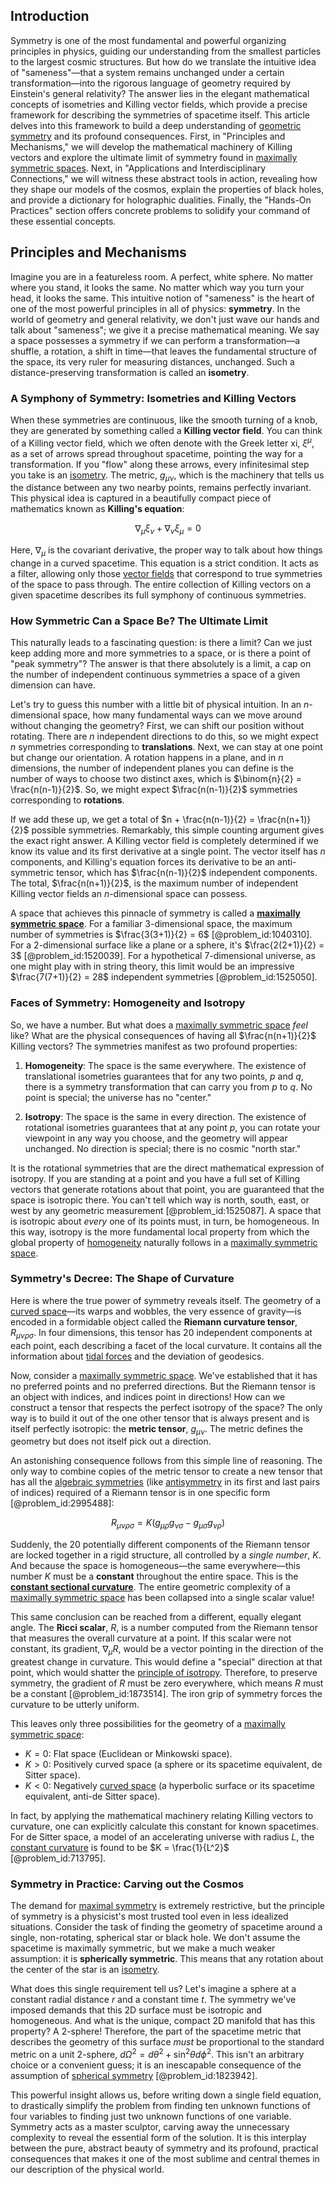 ## Introduction
Symmetry is one of the most fundamental and powerful organizing principles in physics, guiding our understanding from the smallest particles to the largest cosmic structures. But how do we translate the intuitive idea of "sameness"—that a system remains unchanged under a certain transformation—into the rigorous language of geometry required by Einstein's general relativity? The answer lies in the elegant mathematical concepts of isometries and Killing vector fields, which provide a precise framework for describing the symmetries of spacetime itself. This article delves into this framework to build a deep understanding of [geometric symmetry](@article_id:188565) and its profound consequences. First, in "Principles and Mechanisms," we will develop the mathematical machinery of Killing vectors and explore the ultimate limit of symmetry found in [maximally symmetric spaces](@article_id:159983). Next, in "Applications and Interdisciplinary Connections," we will witness these abstract tools in action, revealing how they shape our models of the cosmos, explain the properties of black holes, and provide a dictionary for holographic dualities. Finally, the "Hands-On Practices" section offers concrete problems to solidify your command of these essential concepts.

## Principles and Mechanisms

Imagine you are in a featureless room. A perfect, white sphere. No matter where you stand, it looks the same. No matter which way you turn your head, it looks the same. This intuitive notion of "sameness" is the heart of one of the most powerful principles in all of physics: **symmetry**. In the world of geometry and general relativity, we don't just wave our hands and talk about "sameness"; we give it a precise mathematical meaning. We say a space possesses a symmetry if we can perform a transformation—a shuffle, a rotation, a shift in time—that leaves the fundamental structure of the space, its very ruler for measuring distances, unchanged. Such a distance-preserving transformation is called an **isometry**.

### A Symphony of Symmetry: Isometries and Killing Vectors

When these symmetries are continuous, like the smooth turning of a knob, they are generated by something called a **Killing vector field**. You can think of a Killing vector field, which we often denote with the Greek letter xi, $\xi^\mu$, as a set of arrows spread throughout spacetime, pointing the way for a transformation. If you "flow" along these arrows, every infinitesimal step you take is an [isometry](@article_id:150387). The metric, $g_{\mu\nu}$, which is the machinery that tells us the distance between any two nearby points, remains perfectly invariant. This physical idea is captured in a beautifully compact piece of mathematics known as **Killing's equation**:

$$ \nabla_\mu \xi_\nu + \nabla_\nu \xi_\mu = 0 $$

Here, $\nabla_\mu$ is the covariant derivative, the proper way to talk about how things change in a curved spacetime. This equation is a strict condition. It acts as a filter, allowing only those [vector fields](@article_id:160890) that correspond to true symmetries of the space to pass through. The entire collection of Killing vectors on a given spacetime describes its full symphony of continuous symmetries.

### How Symmetric Can a Space Be? The Ultimate Limit

This naturally leads to a fascinating question: is there a limit? Can we just keep adding more and more symmetries to a space, or is there a point of "peak symmetry"? The answer is that there absolutely is a limit, a cap on the number of independent continuous symmetries a space of a given dimension can have.

Let's try to guess this number with a little bit of physical intuition. In an $n$-dimensional space, how many fundamental ways can we move around without changing the geometry? First, we can shift our position without rotating. There are $n$ independent directions to do this, so we might expect $n$ symmetries corresponding to **translations**. Next, we can stay at one point but change our orientation. A rotation happens in a plane, and in $n$ dimensions, the number of independent planes you can define is the number of ways to choose two distinct axes, which is $\binom{n}{2} = \frac{n(n-1)}{2}$. So, we might expect $\frac{n(n-1)}{2}$ symmetries corresponding to **rotations**.

If we add these up, we get a total of $n + \frac{n(n-1)}{2} = \frac{n(n+1)}{2}$ possible symmetries. Remarkably, this simple counting argument gives the exact right answer. A Killing vector field is completely determined if we know its value and its first derivative at a single point. The vector itself has $n$ components, and Killing's equation forces its derivative to be an anti-symmetric tensor, which has $\frac{n(n-1)}{2}$ independent components. The total, $\frac{n(n+1)}{2}$, is the maximum number of independent Killing vector fields an $n$-dimensional space can possess.

A space that achieves this pinnacle of symmetry is called a **[maximally symmetric space](@article_id:157157)**. For a familiar 3-dimensional space, the maximum number of symmetries is $\frac{3(3+1)}{2} = 6$ [@problem_id:1040310]. For a 2-dimensional surface like a plane or a sphere, it's $\frac{2(2+1)}{2} = 3$ [@problem_id:1520039]. For a hypothetical 7-dimensional universe, as one might play with in string theory, this limit would be an impressive $\frac{7(7+1)}{2} = 28$ independent symmetries [@problem_id:1525050].

### Faces of Symmetry: Homogeneity and Isotropy

So, we have a number. But what does a [maximally symmetric space](@article_id:157157) *feel* like? What are the physical consequences of having all $\frac{n(n+1)}{2}$ Killing vectors? The symmetries manifest as two profound properties:

1.  **Homogeneity**: The space is the same everywhere. The existence of translational isometries guarantees that for any two points, $p$ and $q$, there is a symmetry transformation that can carry you from $p$ to $q$. No point is special; the universe has no "center."

2.  **Isotropy**: The space is the same in every direction. The existence of rotational isometries guarantees that at any point $p$, you can rotate your viewpoint in any way you choose, and the geometry will appear unchanged. No direction is special; there is no cosmic "north star."

It is the rotational symmetries that are the direct mathematical expression of isotropy. If you are standing at a point and you have a full set of Killing vectors that generate rotations about that point, you are guaranteed that the space is isotropic there. You can't tell which way is north, south, east, or west by any geometric measurement [@problem_id:1525087]. A space that is isotropic about *every* one of its points must, in turn, be homogeneous. In this way, isotropy is the more fundamental local property from which the global property of [homogeneity](@article_id:152118) naturally follows in a [maximally symmetric space](@article_id:157157).

### Symmetry's Decree: The Shape of Curvature

Here is where the true power of symmetry reveals itself. The geometry of a [curved space](@article_id:157539)—its warps and wobbles, the very essence of gravity—is encoded in a formidable object called the **Riemann curvature tensor**, $R_{\mu\nu\rho\sigma}$. In four dimensions, this tensor has 20 independent components at each point, each describing a facet of the local curvature. It contains all the information about [tidal forces](@article_id:158694) and the deviation of geodesics.

Now, consider a [maximally symmetric space](@article_id:157157). We've established that it has no preferred points and no preferred directions. But the Riemann tensor is an object with indices, and indices point in directions! How can we construct a tensor that respects the perfect isotropy of the space? The only way is to build it out of the one other tensor that is always present and is itself perfectly isotropic: the **metric tensor**, $g_{\mu\nu}$. The metric defines the geometry but does not itself pick out a direction.

An astonishing consequence follows from this simple line of reasoning. The only way to combine copies of the metric tensor to create a new tensor that has all the [algebraic symmetries](@article_id:274171) (like [antisymmetry](@article_id:261399) in its first and last pairs of indices) required of a Riemann tensor is in one specific form [@problem_id:2995488]:

$$ R_{\mu\nu\rho\sigma} = K (g_{\mu\rho}g_{\nu\sigma} - g_{\mu\sigma}g_{\nu\rho}) $$

Suddenly, the 20 potentially different components of the Riemann tensor are locked together in a rigid structure, all controlled by a *single number*, $K$. And because the space is homogeneous—the same everywhere—this number $K$ must be a **constant** throughout the entire space. This is the **[constant sectional curvature](@article_id:271706)**. The entire geometric complexity of a [maximally symmetric space](@article_id:157157) has been collapsed into a single scalar value!

This same conclusion can be reached from a different, equally elegant angle. The **Ricci scalar**, $R$, is a number computed from the Riemann tensor that measures the overall curvature at a point. If this scalar were not constant, its gradient, $\nabla_\mu R$, would be a vector pointing in the direction of the greatest change in curvature. This would define a "special" direction at that point, which would shatter the [principle of isotropy](@article_id:199900). Therefore, to preserve symmetry, the gradient of $R$ must be zero everywhere, which means $R$ must be a constant [@problem_id:1873514]. The iron grip of symmetry forces the curvature to be utterly uniform.

This leaves only three possibilities for the geometry of a [maximally symmetric space](@article_id:157157):
*   $K=0$: Flat space (Euclidean or Minkowski space).
*   $K>0$: Positively curved space (a sphere or its spacetime equivalent, de Sitter space).
*   $K<0$: Negatively [curved space](@article_id:157539) (a hyperbolic surface or its spacetime equivalent, anti-de Sitter space).

In fact, by applying the mathematical machinery relating Killing vectors to curvature, one can explicitly calculate this constant for known spacetimes. For de Sitter space, a model of an accelerating universe with radius $L$, the [constant curvature](@article_id:161628) is found to be $K = \frac{1}{L^2}$ [@problem_id:713795].

### Symmetry in Practice: Carving out the Cosmos

The demand for [maximal symmetry](@article_id:196971) is extremely restrictive, but the principle of symmetry is a physicist's most trusted tool even in less idealized situations. Consider the task of finding the geometry of spacetime around a single, non-rotating, spherical star or black hole. We don't assume the spacetime is maximally symmetric, but we make a much weaker assumption: it is **spherically symmetric**. This means that any rotation about the center of the star is an [isometry](@article_id:150387).

What does this single requirement tell us? Let's imagine a sphere at a constant radial distance $r$ and a constant time $t$. The symmetry we've imposed demands that this 2D surface must be isotropic and homogeneous. And what is the unique, compact 2D manifold that has this property? A 2-sphere! Therefore, the part of the spacetime metric that describes the geometry of this surface *must* be proportional to the standard metric on a unit 2-sphere, $d\Omega^2 = d\theta^2 + \sin^2\theta d\phi^2$. This isn't an arbitrary choice or a convenient guess; it is an inescapable consequence of the assumption of [spherical symmetry](@article_id:272358) [@problem_id:1823942].

This powerful insight allows us, before writing down a single field equation, to drastically simplify the problem from finding ten unknown functions of four variables to finding just two unknown functions of one variable. Symmetry acts as a master sculptor, carving away the unnecessary complexity to reveal the essential form of the solution. It is this interplay between the pure, abstract beauty of symmetry and its profound, practical consequences that makes it one of the most sublime and central themes in our description of the physical world.